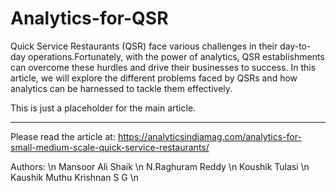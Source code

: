 # Analytics-for-QSR

Quick Service Restaurants (QSR) face various challenges in their day-to-day operations.Fortunately, with the power of analytics, QSR establishments can overcome these hurdles and drive their businesses to success. In this article, we will explore the different problems faced by QSRs and how analytics can be harnessed to tackle them effectively.

This is just a placeholder for the main article.
______________________________________________



Please read the article at: https://analyticsindiamag.com/analytics-for-small-medium-scale-quick-service-restaurants/

Authors: \n
Mansoor Ali Shaik \n
N.Raghuram Reddy \n
Koushik Tulasi \n
Kaushik Muthu Krishnan S G \n
